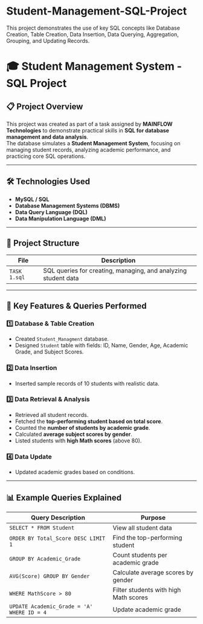 # Student-Management-SQL-Project
This project demonstrates the use of key SQL concepts like Database Creation, Table Creation, Data Insertion, Data Querying, Aggregation, Grouping, and Updating Records.

# 🎓 Student Management System - SQL Project  

## 📋 Project Overview  
This project was created as part of a task assigned by **MAINFLOW Technologies** to demonstrate practical skills in **SQL for database management and data analysis**.  
The database simulates a **Student Management System**, focusing on managing student records, analyzing academic performance, and practicing core SQL operations.

---

## 🛠️ Technologies Used  
- **MySQL / SQL**
- **Database Management Systems (DBMS)**
- **Data Query Language (DQL)**
- **Data Manipulation Language (DML)**

---

## 📂 Project Structure  
| File       | Description                              |
|------------|------------------------------------------|
| `TASK 1.sql` | SQL queries for creating, managing, and analyzing student data |

---

## 🔑 Key Features & Queries Performed  

### 1️⃣ Database & Table Creation  
- Created `Student_Managment` database.  
- Designed `Student` table with fields: ID, Name, Gender, Age, Academic Grade, and Subject Scores.

### 2️⃣ Data Insertion  
- Inserted sample records of 10 students with realistic data.

### 3️⃣ Data Retrieval & Analysis  
- Retrieved all student records.
- Fetched the **top-performing student based on total score**.
- Counted the **number of students by academic grade**.
- Calculated **average subject scores by gender**.
- Listed students with **high Math scores** (above 80).

### 4️⃣ Data Update  
- Updated academic grades based on conditions.

---

## 📊 Example Queries Explained  

| Query Description                              | Purpose                               |
|------------------------------------------------|---------------------------------------|
| `SELECT * FROM Student`                        | View all student data                 |
| `ORDER BY Total_Score DESC LIMIT 1`            | Find the top-performing student       |
| `GROUP BY Academic_Grade`                      | Count students per academic grade     |
| `AVG(Score) GROUP BY Gender`                  | Calculate average scores by gender    |
| `WHERE MathScore > 80`                         | Filter students with high Math scores |
| `UPDATE Academic_Grade = 'A' WHERE ID = 4`     | Update academic grade                 |

